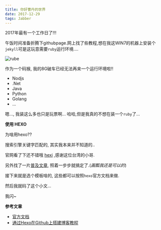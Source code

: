 ```yaml
---
title: 你好曹丹的世界
date: 2017-12-29
tags: Jabber
---
```

2017年最有一个工作日了!!!

午饭时间准备折腾下githubpage.网上找了些教程,想在我这WIN7的机器上安装个`jekyll`可是这玩意需要`ruby`运行环境....

![rube](/images/ruby-rube.jpg "post-cover")

作为一个码猴, 我的8G破车已经无法再来一个运行环境啦!!
- Nodjs
- .Net
- Java
- Python
- Golang
- ...

嗯..., 我装这么多也只是玩票啊...
哈哈,但是我真的不想在装一个`ruby`了...

**使用 HEXO**

为啥用hexo??

搜索引擎关键字匹配的, 其实我本来并不知道的..

官网看了下还不错哦 [hexi](https://hexi.io) ,感谢这位台湾的小哥.

另外找了一片[普及文章](https://www.jianshu.com/p/858ecf233db9), 照着一步步就搞定了.(*画瓢我还是可以的*)

接下来就是选个模板啥的, 这些都可以按照`hexo`官方文档来做.

然后我就码了这个小文...

我闪~

**参考文章**
- [官方文档](https://hexo.io/zh-cn/docs/)
- [通过Hexo在Github上搭建博客教程](https://www.jianshu.com/p/858ecf233db9)
